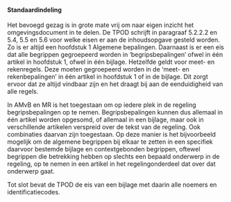 #### Standaardindeling

Het bevoegd gezag is in grote mate vrij om naar eigen inzicht het
omgevingsdocument in te delen. De TPOD schrijft in paragraaf 5.2.2.2 en 5.4, 5.5
en 5.6 voor welke eisen er aan de inhoudsopgave gesteld worden. Zo is er altijd
een hoofdstuk 1 Algemene bepalingen. Daarnaast is er een eis dat alle begrippen
gegroepeerd worden in ‘begripsbepalingen’ ofwel in één artikel in hoofdstuk 1,
ofwel in één bijlage. Hetzelfde geldt voor meet- en rekenregels. Deze moeten
gegroepeerd worden in de ‘meet- en rekenbepalingen’ in één artikel in hoofdstuk
1 of in de bijlage. Dit zorgt ervoor dat ze altijd vindbaar zijn en het draagt
bij aan de eenduidigheid van alle regels.

In AMvB en MR is het toegestaan om op iedere plek in de regeling
begripsbepalingen op te nemen. Begripsbepalingen kunnen dus allemaal in één
artikel worden opgesomd, of allemaal in een bijlage, maar ook in verschillende
artikelen verspreid over de tekst van de regeling. Ook combinaties daarvan zijn
toegestaan. Op deze manier is het bijvoorbeeld mogelijk om de algemene begrippen
bij elkaar te zetten in een specifiek daarvoor bestemde bijlage en
contextgebonden begrippen, oftewel begrippen die betrekking hebben op slechts
een bepaald onderwerp in de regeling, op te nemen in een artikel in het
regelingonderdeel dat over dat onderwerp gaat.

Tot slot bevat de TPOD de eis van een bijlage met daarin alle noemers en
identificatiecodes.
